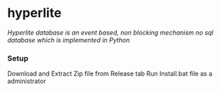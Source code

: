 # hyperlite
_Hyperlite database is an event based, non blocking mechanism no sql database which is implemented in Python_

### Setup 

Download and Extract Zip file from Release tab
Run Install.bat file as a administrator
